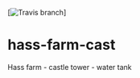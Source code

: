 [![Travis branch](https://api.travis-ci.com/josemotta/hass-farm-cast.svg?token=sksD8Nuz2yocxUGUscw8&branch=master)]
# hass-farm-cast
Hass farm - castle tower - water tank
